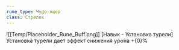 ```yaml
---
rune_type: Чудо-ящер
class: Стрелок
---
```

![[Temp/Placeholder_Rune_Buff.png]]
[Навык - Установка турели] Установка турели дает эффект снижения урона +{0}%
